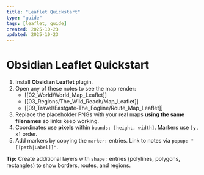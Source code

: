 ```yaml
---
title: "Leaflet Quickstart"
type: "guide"
tags: [leaflet, guide]
created: 2025-10-23
updated: 2025-10-23
---
```


# Obsidian Leaflet Quickstart

1. Install **Obsidian Leaflet** plugin.
2. Open any of these notes to see the map render:
   - [[02_World/World_Map_Leaflet]]
   - [[03_Regions/The_Wild_Reach/Map_Leaflet]]
   - [[09_Travel/Eastgate-The_Fogline/Route_Map_Leaflet]]
3. Replace the placeholder PNGs with your real maps **using the same filenames** so links keep working.
4. Coordinates use **pixels** within `bounds: [height, width]`. Markers use `[y, x]` order.
5. Add markers by copying the `marker:` entries. Link to notes via `popup: "[[path|Label]]"`.

**Tip:** Create additional layers with `shape:` entries (polylines, polygons, rectangles) to show borders, routes, and regions.
